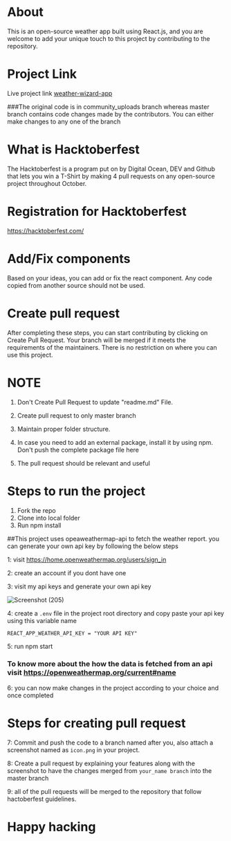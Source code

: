 # About

This is an open-source weather app built using React.js, and you are welcome to add your unique touch to this project by contributing to the repository.

# Project Link

Live project link [weather-wizard-app](https://weather-wizard-app.netlify.app)

###The original code is in community_uploads branch whereas master branch contains code changes made by the contributors. You can either make changes to any one of the branch

# What is Hacktoberfest
The Hacktoberfest is a program put on by Digital Ocean, DEV and Github that lets you win a T-Shirt by making 4 pull requests on any open-source project throughout October.

# Registration for Hacktoberfest
https://hacktoberfest.com/

# Add/Fix components
Based on your ideas, you can add or fix the react component. Any code copied from another source should not be used.

# Create pull request
After completing these steps, you can start contributing by clicking on Create Pull Request. Your branch will be merged if it meets the requirements of the maintainers. There is no restriction on where you can use this project.


# NOTE
1. Don't Create Pull Request to update "readme.md" File.

2. Create pull request to only master branch

3. Maintain proper folder structure.

4. In case you need to add an external package, install it by using npm. Don't push the complete package file here

5. The pull request should be relevant and useful


# Steps to run the project
1. Fork the repo
2. Clone into local folder 
3. Run npm install

##This project uses opeaweathermap-api to fetch the weather report. you can generate your own api key by following the below steps

1: visit https://home.openweathermap.org/users/sign_in

2: create an account if you dont have one

3: visit my api keys and generate your own api key

![Screenshot (205)](https://user-images.githubusercontent.com/49120376/194599069-eb40c105-33e2-4500-bf47-ea9c47db5eea.png)

4: create a `.env` file in the project root directory and copy paste your api key using this variable name

`REACT_APP_WEATHER_API_KEY = "YOUR API KEY"`

5: run npm start 

### To know more about the how the data is fetched from an api visit https://openweathermap.org/current#name

6: you can now make changes in the project according to your choice and once completed

# Steps for creating pull request

7: Commit and push the code to a branch named after you, also attach a screenshot named as `icon.png` in your project.

8: Create a pull request  by explaining your features along with the screenshot to have the changes merged from `your_name branch` into the master branch

9: all of the pull requests will be merged to the repository that follow hactoberfest guidelines.



# Happy hacking







